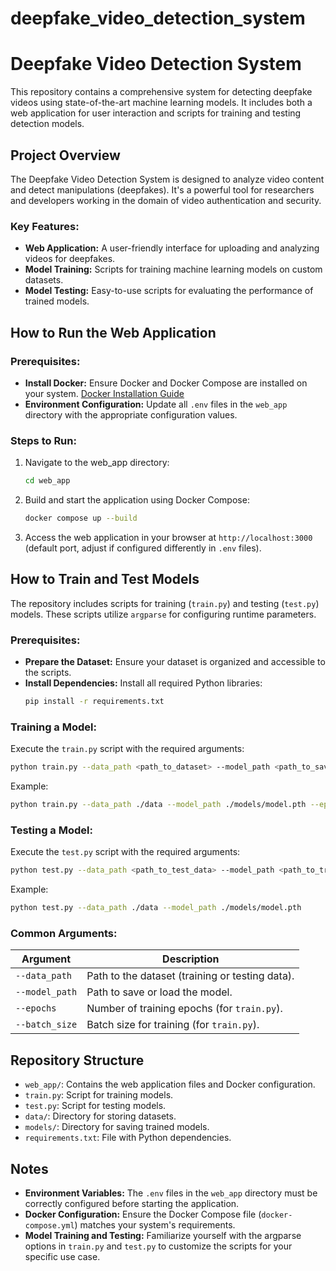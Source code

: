 # deepfake_video_detection_system
# Deepfake Video Detection System

This repository contains a comprehensive system for detecting deepfake videos using state-of-the-art machine learning models. It includes both a web application for user interaction and scripts for training and testing detection models.

## Project Overview

The Deepfake Video Detection System is designed to analyze video content and detect manipulations (deepfakes). It's a powerful tool for researchers and developers working in the domain of video authentication and security.

### Key Features:

- **Web Application:** A user-friendly interface for uploading and analyzing videos for deepfakes.
- **Model Training:** Scripts for training machine learning models on custom datasets.
- **Model Testing:** Easy-to-use scripts for evaluating the performance of trained models.

## How to Run the Web Application

### Prerequisites:

- **Install Docker:** Ensure Docker and Docker Compose are installed on your system. [Docker Installation Guide](https://docs.docker.com/get-docker/)
- **Environment Configuration:** Update all `.env` files in the `web_app` directory with the appropriate configuration values.

### Steps to Run:

1. Navigate to the web_app directory:
   ```bash
   cd web_app
   ```

2. Build and start the application using Docker Compose:
   ```bash
   docker compose up --build
   ```

3. Access the web application in your browser at `http://localhost:3000` (default port, adjust if configured differently in `.env` files).

## How to Train and Test Models

The repository includes scripts for training (`train.py`) and testing (`test.py`) models. These scripts utilize `argparse` for configuring runtime parameters.

### Prerequisites:

- **Prepare the Dataset:** Ensure your dataset is organized and accessible to the scripts.
- **Install Dependencies:** Install all required Python libraries:
  ```bash
  pip install -r requirements.txt
  ```

### Training a Model:

Execute the `train.py` script with the required arguments:

```bash
python train.py --data_path <path_to_dataset> --model_path <path_to_save_model> --epochs <number_of_epochs> --batch_size <batch_size>
```

Example:
```bash
python train.py --data_path ./data --model_path ./models/model.pth --epochs 20 --batch_size 32
```

### Testing a Model:

Execute the `test.py` script with the required arguments:

```bash
python test.py --data_path <path_to_test_data> --model_path <path_to_trained_model>
```

Example:
```bash
python test.py --data_path ./data --model_path ./models/model.pth
```

### Common Arguments:

| Argument | Description |
|----------|-------------|
| `--data_path` | Path to the dataset (training or testing data). |
| `--model_path` | Path to save or load the model. |
| `--epochs` | Number of training epochs (for `train.py`). |
| `--batch_size` | Batch size for training (for `train.py`). |

## Repository Structure

- `web_app/`: Contains the web application files and Docker configuration.
- `train.py`: Script for training models.
- `test.py`: Script for testing models.
- `data/`: Directory for storing datasets.
- `models/`: Directory for saving trained models.
- `requirements.txt`: File with Python dependencies.

## Notes

- **Environment Variables:** The `.env` files in the `web_app` directory must be correctly configured before starting the application.
- **Docker Configuration:** Ensure the Docker Compose file (`docker-compose.yml`) matches your system's requirements.
- **Model Training and Testing:** Familiarize yourself with the argparse options in `train.py` and `test.py` to customize the scripts for your specific use case.
